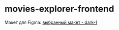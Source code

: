 # movies-explorer-frontend

Макет для Figma: [выбранный макет - dark-1](<https://www.figma.com/file/373cR3ZTVTM6zIJZa87TKM/%D0%94%D0%B8%D0%BF%D0%BB%D0%BE%D0%BC%D0%BD%D1%8B%D0%B9-%D0%BF%D1%80%D0%BE%D0%B5%D0%BA%D1%82-(Copy)?node-id=1%3A6769&mode=dev>)
